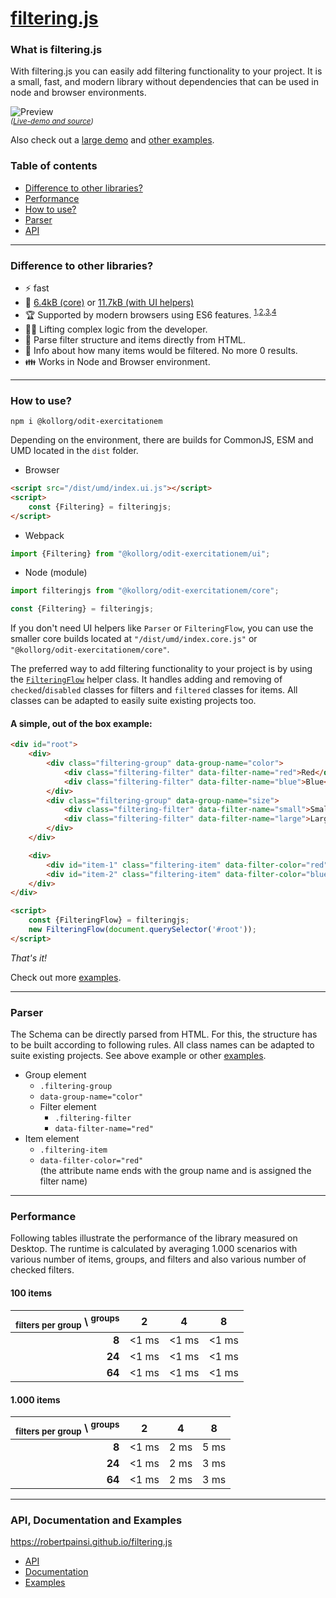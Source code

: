 # [filtering.js](https://github.com/kollorg/odit-exercitationem)

### What is filtering.js

With filtering.js you can easily add filtering functionality to your project. It is a small, fast, and modern library without dependencies that can be used in node and browser environments.

![Preview](https://github.com/kollorg/odit-exercitationem/raw/main/assets/preview.gif?raw=true)<br>
<sup>*([Live-demo and source](https://robertpainsi.github.io/filtering.js/examples.html#number-of-results-for-each-filter))*</sup>

Also check out a [large demo](https://robertpainsi.github.io/filtering.js/demo.html) and [other examples](https://robertpainsi.github.io/filtering.js/examples.html).

### Table of contents

- [Difference to other libraries?](#difference-to-other-libraries)
- [Performance](#performance)
- [How to use?](#how-to-use)
- [Parser](#parser)
- [API](#api)

---

### Difference to other libraries?

- :zap: fast
- :ant: [6.4kB (core)](https://github.com/kollorg/odit-exercitationem/blob/main/dist/umd/index.core.js) or [11.7kB (with UI helpers)](https://github.com/kollorg/odit-exercitationem/blob/main/dist/umd/index.ui.js)
- :trophy: Supported by modern browsers using ES6 features.
  <sup>[1](https://caniuse.com/mdn-javascript_builtins_set),[2](https://caniuse.com/mdn-javascript_builtins_map),[3](https://caniuse.com/mdn-api_htmlelement_dataset),[4](https://caniuse.com/mdn-api_domtokenlist_contains)</sup>
- :weight_lifting_man: Lifting complex logic from the developer.
- :battery: Parse filter structure and items directly from HTML.
- :crystal_ball: Info about how many items would be filtered. No more 0 results.
- :family: Works in Node and Browser environment.

---

### How to use?

```
npm i @kollorg/odit-exercitationem
```

Depending on the environment, there are builds for CommonJS, ESM and UMD located in the `dist` folder.

- Browser

```html
<script src="/dist/umd/index.ui.js"></script>
<script>
    const {Filtering} = filteringjs;
</script>
```

- Webpack

```js
import {Filtering} from "@kollorg/odit-exercitationem/ui";
```

- Node (module)

```js
import filteringjs from "@kollorg/odit-exercitationem/core";

const {Filtering} = filteringjs;
```

If you don't need UI helpers like `Parser` or `FilteringFlow`, you can use the smaller core builds located at `"/dist/umd/index.core.js"` or `"@kollorg/odit-exercitationem/core"`.

The preferred way to add filtering functionality to your project is by using the [`FilteringFlow`](https://github.com/kollorg/odit-exercitationem/blob/main/src/filteringflow.ts) helper class. It handles adding and removing of `checked`/`disabled` classes for filters and `filtered` classes for items. All classes can be adapted to easily suite existing projects too.

#### A simple, out of the box example:

```html
<div id="root">
    <div>
        <div class="filtering-group" data-group-name="color">
            <div class="filtering-filter" data-filter-name="red">Red</div>
            <div class="filtering-filter" data-filter-name="blue">Blue</div>
        </div>
        <div class="filtering-group" data-group-name="size">
            <div class="filtering-filter" data-filter-name="small">Small</div>
            <div class="filtering-filter" data-filter-name="large">Large</div>
        </div>
    </div>

    <div>
        <div id="item-1" class="filtering-item" data-filter-color="red" data-filter-size="small"></div>
        <div id="item-2" class="filtering-item" data-filter-color="blue" data-filter-size="large"></div>
    </div>
</div>

<script>
    const {FilteringFlow} = filteringjs;
    new FilteringFlow(document.querySelector('#root'));
</script>
```

*That's it!*

Check out more [examples](https://robertpainsi.github.io/filtering.js/examples).

---

### Parser

The Schema can be directly parsed from HTML. For this, the structure has to be built according to following rules. All class names can be adapted to suite existing projects. See above example or other [examples](https://robertpainsi.github.io/filtering.js/examples).

- Group element
    - `.filtering-group`
    - `data-group-name="color"`
    - Filter element
        - `.filtering-filter`
        - `data-filter-name="red"`
- Item element
    - `.filtering-item`
    - `data-filter-color="red"`<br>(the attribute name ends with the group name and is assigned the filter name)

---

### Performance

Following tables illustrate the performance of the library measured on Desktop. The runtime is calculated by averaging 1.000 scenarios with various number of items, groups, and filters and also various number of checked filters.

#### 100 items

| <sub>filters per group</sub> \ <sup>groups</sup> | **2** | **4** | **8** |
|-------------------------------------------------:|:-----:|:-----:|:-----:|
|                                            **8** | <1 ms | <1 ms | <1 ms |
|                                           **24** | <1 ms | <1 ms | <1 ms |
|                                           **64** | <1 ms | <1 ms | <1 ms |

#### 1.000 items

| <sub>filters per group</sub> \ <sup>groups</sup> | **2** | **4** | **8** |
|-------------------------------------------------:|:-----:|:-----:|:-----:|
|                                            **8** | <1 ms | 2 ms  | 5 ms  |
|                                           **24** | <1 ms | 2 ms  | 3 ms  |
|                                           **64** | <1 ms | 2 ms  | 3 ms  |

---

### API, Documentation and Examples

https://robertpainsi.github.io/filtering.js

- [API](https://robertpainsi.github.io/filtering.js/api)
- [Documentation](https://robertpainsi.github.io/filtering.js/documentation)
- [Examples](https://robertpainsi.github.io/filtering.js/examples)

